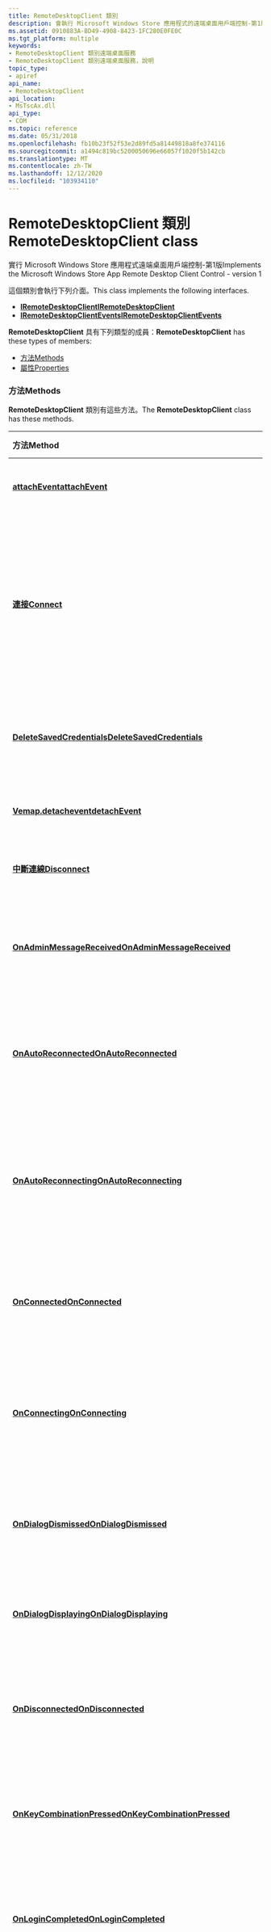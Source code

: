 ```yaml
---
title: RemoteDesktopClient 類別
description: 會執行 Microsoft Windows Store 應用程式的遠端桌面用戶端控制-第1版。
ms.assetid: 0910883A-BD49-4908-8423-1FC280E0FE0C
ms.tgt_platform: multiple
keywords:
- RemoteDesktopClient 類別遠端桌面服務
- RemoteDesktopClient 類別遠端桌面服務，說明
topic_type:
- apiref
api_name:
- RemoteDesktopClient
api_location:
- MsTscAx.dll
api_type:
- COM
ms.topic: reference
ms.date: 05/31/2018
ms.openlocfilehash: fb10b23f52f53e2d89fd5a81449818a8fe374116
ms.sourcegitcommit: a1494c819bc5200050696e66057f1020f5b142cb
ms.translationtype: MT
ms.contentlocale: zh-TW
ms.lasthandoff: 12/12/2020
ms.locfileid: "103934110"
---
```

# <a name="remotedesktopclient-class"></a><span data-ttu-id="fd70f-105">RemoteDesktopClient 類別</span><span class="sxs-lookup"><span data-stu-id="fd70f-105">RemoteDesktopClient class</span></span>

<span data-ttu-id="fd70f-106">實行 Microsoft Windows Store 應用程式遠端桌面用戶端控制-第1版</span><span class="sxs-lookup"><span data-stu-id="fd70f-106">Implements the Microsoft Windows Store App Remote Desktop Client Control - version 1</span></span>

<span data-ttu-id="fd70f-107">這個類別會執行下列介面。</span><span class="sxs-lookup"><span data-stu-id="fd70f-107">This class implements the following interfaces.</span></span>

-   [<span data-ttu-id="fd70f-108">**IRemoteDesktopClient**</span><span class="sxs-lookup"><span data-stu-id="fd70f-108">**IRemoteDesktopClient**</span></span>](/windows/win32/api/rdpappcontainerclient/nn-rdpappcontainerclient-iremotedesktopclient)
-   [<span data-ttu-id="fd70f-109">**IRemoteDesktopClientEvents**</span><span class="sxs-lookup"><span data-stu-id="fd70f-109">**IRemoteDesktopClientEvents**</span></span>](iremotedesktopclientevents.md)

<span data-ttu-id="fd70f-110">**RemoteDesktopClient** 具有下列類型的成員：</span><span class="sxs-lookup"><span data-stu-id="fd70f-110">**RemoteDesktopClient** has these types of members:</span></span>

-   [<span data-ttu-id="fd70f-111">方法</span><span class="sxs-lookup"><span data-stu-id="fd70f-111">Methods</span></span>](#methods)
-   [<span data-ttu-id="fd70f-112">屬性</span><span class="sxs-lookup"><span data-stu-id="fd70f-112">Properties</span></span>](#properties)

### <a name="methods"></a><span data-ttu-id="fd70f-113">方法</span><span class="sxs-lookup"><span data-stu-id="fd70f-113">Methods</span></span>

<span data-ttu-id="fd70f-114">**RemoteDesktopClient** 類別有這些方法。</span><span class="sxs-lookup"><span data-stu-id="fd70f-114">The **RemoteDesktopClient** class has these methods.</span></span>



| <span data-ttu-id="fd70f-115">方法</span><span class="sxs-lookup"><span data-stu-id="fd70f-115">Method</span></span>                                                                                      | <span data-ttu-id="fd70f-116">描述</span><span class="sxs-lookup"><span data-stu-id="fd70f-116">Description</span></span>                                                                                                                                                        |
|:--------------------------------------------------------------------------------------------|:-------------------------------------------------------------------------------------------------------------------------------------------------------------------|
| [<span data-ttu-id="fd70f-117">**attachEvent**</span><span class="sxs-lookup"><span data-stu-id="fd70f-117">**attachEvent**</span></span>](/windows/win32/api/rdpappcontainerclient/nf-rdpappcontainerclient-iremotedesktopclient-attachevent)                                     | <span data-ttu-id="fd70f-118">將事件處理常式附加至事件。</span><span class="sxs-lookup"><span data-stu-id="fd70f-118">Attaches an event handler to an event.</span></span><br/>                                                                                                                  |
| [<span data-ttu-id="fd70f-119">**連接**</span><span class="sxs-lookup"><span data-stu-id="fd70f-119">**Connect**</span></span>](/windows/win32/api/rdpappcontainerclient/nf-rdpappcontainerclient-iremotedesktopclient-connect)                                             | <span data-ttu-id="fd70f-120">使用目前在遠端桌面通訊協定 (RDP) 應用程式容器用戶端控制上設定的屬性來起始連線。</span><span class="sxs-lookup"><span data-stu-id="fd70f-120">Initiates a connection by using the properties currently set on the Remote Desktop Protocol (RDP) app container client control.</span></span><br/>                         |
| [<span data-ttu-id="fd70f-121">**DeleteSavedCredentials**</span><span class="sxs-lookup"><span data-stu-id="fd70f-121">**DeleteSavedCredentials**</span></span>](/windows/win32/api/rdpappcontainerclient/nf-rdpappcontainerclient-iremotedesktopclient-deletesavedcredentials)               | <span data-ttu-id="fd70f-122">刪除指定遠端電腦的已儲存認證。</span><span class="sxs-lookup"><span data-stu-id="fd70f-122">Deletes saved credentials for the specified remote computer.</span></span><br/>                                                                                            |
| [<span data-ttu-id="fd70f-123">**Vemap.detachevent**</span><span class="sxs-lookup"><span data-stu-id="fd70f-123">**detachEvent**</span></span>](/windows/win32/api/rdpappcontainerclient/nf-rdpappcontainerclient-iremotedesktopclient-detachevent)                                     | <span data-ttu-id="fd70f-124">從事件卸離事件處理常式。</span><span class="sxs-lookup"><span data-stu-id="fd70f-124">Detaches an event handler from an event.</span></span><br/>                                                                                                                |
| [<span data-ttu-id="fd70f-125">**中斷連線**</span><span class="sxs-lookup"><span data-stu-id="fd70f-125">**Disconnect**</span></span>](/windows/win32/api/rdpappcontainerclient/nf-rdpappcontainerclient-iremotedesktopclient-disconnect)                                       | <span data-ttu-id="fd70f-126">中斷使用中連接。</span><span class="sxs-lookup"><span data-stu-id="fd70f-126">Disconnects the active connection.</span></span><br/>                                                                                                                      |
| [<span data-ttu-id="fd70f-127">**OnAdminMessageReceived**</span><span class="sxs-lookup"><span data-stu-id="fd70f-127">**OnAdminMessageReceived**</span></span>](iremotedesktopclientevents-onadminmessagereceived.md)         | <span data-ttu-id="fd70f-128">當用戶端控制項收到系統管理訊息時呼叫。</span><span class="sxs-lookup"><span data-stu-id="fd70f-128">Called when the client control receives an administrative message.</span></span><br/>                                                                                      |
| [<span data-ttu-id="fd70f-129">**OnAutoReconnected**</span><span class="sxs-lookup"><span data-stu-id="fd70f-129">**OnAutoReconnected**</span></span>](iremotedesktopclientevents-onautoreconnected.md)                   | <span data-ttu-id="fd70f-130">當用戶端控制項自動重新連接到遠端會話時呼叫。</span><span class="sxs-lookup"><span data-stu-id="fd70f-130">Called when the client control has automatically reconnected to a remote session.</span></span><br/>                                                                       |
| [<span data-ttu-id="fd70f-131">**OnAutoReconnecting**</span><span class="sxs-lookup"><span data-stu-id="fd70f-131">**OnAutoReconnecting**</span></span>](iremotedesktopclientevents-onautoreconnecting.md)                 | <span data-ttu-id="fd70f-132">當用戶端控制項嘗試自動重新建立遠端會話的連接時呼叫。</span><span class="sxs-lookup"><span data-stu-id="fd70f-132">Called when the client control attempts to automatically reestablish a connection to a remote session.</span></span><br/>                                                  |
| [<span data-ttu-id="fd70f-133">**OnConnected**</span><span class="sxs-lookup"><span data-stu-id="fd70f-133">**OnConnected**</span></span>](iremotedesktopclientevents-onconnected.md)                               | <span data-ttu-id="fd70f-134">當用戶端控制項已連線到遠端會話時呼叫。</span><span class="sxs-lookup"><span data-stu-id="fd70f-134">Called when the client control has connected to a remote session.</span></span><br/>                                                                                       |
| [<span data-ttu-id="fd70f-135">**OnConnecting**</span><span class="sxs-lookup"><span data-stu-id="fd70f-135">**OnConnecting**</span></span>](iremotedesktopclientevents-onconnecting.md)                             | <span data-ttu-id="fd70f-136">當用戶端控制項嘗試建立遠端會話的連接時呼叫。</span><span class="sxs-lookup"><span data-stu-id="fd70f-136">Called when the client control attempts to establish a connection to a remote session.</span></span><br/>                                                                  |
| [<span data-ttu-id="fd70f-137">**OnDialogDismissed**</span><span class="sxs-lookup"><span data-stu-id="fd70f-137">**OnDialogDismissed**</span></span>](iremotedesktopclientevents-ondialogdismissed.md)                   | <span data-ttu-id="fd70f-138">在用戶端控制項顯示的對話方塊關閉之後呼叫。</span><span class="sxs-lookup"><span data-stu-id="fd70f-138">Called after a dialog box displayed by the client control is dismissed.</span></span><br/>                                                                                 |
| [<span data-ttu-id="fd70f-139">**OnDialogDisplaying**</span><span class="sxs-lookup"><span data-stu-id="fd70f-139">**OnDialogDisplaying**</span></span>](iremotedesktopclientevents-ondialogdisplaying.md)                 | <span data-ttu-id="fd70f-140">在控制項顯示對話方塊之前呼叫。</span><span class="sxs-lookup"><span data-stu-id="fd70f-140">Called before the control displays a dialog box.</span></span><br/>                                                                                                        |
| [<span data-ttu-id="fd70f-141">**OnDisconnected**</span><span class="sxs-lookup"><span data-stu-id="fd70f-141">**OnDisconnected**</span></span>](iremotedesktopclientevents-ondisconnected.md)                         | <span data-ttu-id="fd70f-142">當用戶端控制項與遠端會話中斷連接時呼叫。</span><span class="sxs-lookup"><span data-stu-id="fd70f-142">Called when the client control has been disconnected from a remote session.</span></span><br/>                                                                             |
| [<span data-ttu-id="fd70f-143">**OnKeyCombinationPressed**</span><span class="sxs-lookup"><span data-stu-id="fd70f-143">**OnKeyCombinationPressed**</span></span>](iremotedesktopclientevents-onkeycombinationpressed.md)       | <span data-ttu-id="fd70f-144">在遠端會話中按下特殊按鍵組合時呼叫。</span><span class="sxs-lookup"><span data-stu-id="fd70f-144">Called when special key combinations are pressed in the remote session.</span></span><br/>                                                                                 |
| [<span data-ttu-id="fd70f-145">**OnLoginCompleted**</span><span class="sxs-lookup"><span data-stu-id="fd70f-145">**OnLoginCompleted**</span></span>](iremotedesktopclientevents-onlogincompleted.md)                     | <span data-ttu-id="fd70f-146">當用戶端控制項成功登入遠端會話時呼叫。</span><span class="sxs-lookup"><span data-stu-id="fd70f-146">Called when the client control has successfully logged on to a remote session.</span></span><br/>                                                                          |
| [<span data-ttu-id="fd70f-147">**OnNetworkStatusChanged**</span><span class="sxs-lookup"><span data-stu-id="fd70f-147">**OnNetworkStatusChanged**</span></span>](iremotedesktopclientevents-onnetworkstatuschanged.md)         | <span data-ttu-id="fd70f-148">在網路狀態變更時呼叫。</span><span class="sxs-lookup"><span data-stu-id="fd70f-148">Called when the network status has changed.</span></span><br/>                                                                                                             |
| [<span data-ttu-id="fd70f-149">**OnRemoteDesktopSizeChanged**</span><span class="sxs-lookup"><span data-stu-id="fd70f-149">**OnRemoteDesktopSizeChanged**</span></span>](iremotedesktopclientevents-onremotedesktopsizechanged.md) | <span data-ttu-id="fd70f-150">當遠端桌面大小變更時呼叫。</span><span class="sxs-lookup"><span data-stu-id="fd70f-150">Called when the remote desktop size has changed.</span></span><br/>                                                                                                        |
| [<span data-ttu-id="fd70f-151">**OnStatusChanged**</span><span class="sxs-lookup"><span data-stu-id="fd70f-151">**OnStatusChanged**</span></span>](iremotedesktopclientevents-onstatuschanged.md)                       | <span data-ttu-id="fd70f-152">當用戶端控制項更新其狀態時呼叫。</span><span class="sxs-lookup"><span data-stu-id="fd70f-152">Called when the client control has updated its status.</span></span><br/>                                                                                                  |
| [<span data-ttu-id="fd70f-153">**OnTouchPointerCursorMoved**</span><span class="sxs-lookup"><span data-stu-id="fd70f-153">**OnTouchPointerCursorMoved**</span></span>](iremotedesktopclientevents-ontouchpointercursormoved.md)   | <span data-ttu-id="fd70f-154">當觸控指標游標已移動，且 [**EventsEnabled**](/windows/win32/api/rdpappcontainerclient/nf-rdpappcontainerclient-iremotedesktopclienttouchpointer-get_eventsenabled) 屬性設定為 true 時呼叫。</span><span class="sxs-lookup"><span data-stu-id="fd70f-154">Called when the touch pointer cursor has moved and the [**EventsEnabled**](/windows/win32/api/rdpappcontainerclient/nf-rdpappcontainerclient-iremotedesktopclienttouchpointer-get_eventsenabled) property is set to true.</span></span><br/> |
| [<span data-ttu-id="fd70f-155">**重新連接**</span><span class="sxs-lookup"><span data-stu-id="fd70f-155">**Reconnect**</span></span>](/windows/win32/api/rdpappcontainerclient/nf-rdpappcontainerclient-iremotedesktopclient-reconnect)                                         | <span data-ttu-id="fd70f-156">起始自動重新連線遠端桌面通訊協定 (RDP) 應用程式容器用戶端控制項，以將會話納入新的寬度和高度。</span><span class="sxs-lookup"><span data-stu-id="fd70f-156">Initiates an automatic reconnection of the Remote Desktop Protocol (RDP) app container client control to fit the session to the new width and height.</span></span><br/>   |
| [<span data-ttu-id="fd70f-157">**UpdateSessionDisplaySettings**</span><span class="sxs-lookup"><span data-stu-id="fd70f-157">**UpdateSessionDisplaySettings**</span></span>](/windows/win32/api/rdpappcontainerclient/nf-rdpappcontainerclient-iremotedesktopclient-updatesessiondisplaysettings)   | <span data-ttu-id="fd70f-158">更新遠端桌面通訊協定 (RDP) 應用程式容器用戶端控制的寬度和高度設定。</span><span class="sxs-lookup"><span data-stu-id="fd70f-158">Updates the width and height settings for the Remote Desktop Protocol (RDP) app container client control.</span></span><br/>                                               |



 

### <a name="properties"></a><span data-ttu-id="fd70f-159">屬性</span><span class="sxs-lookup"><span data-stu-id="fd70f-159">Properties</span></span>

<span data-ttu-id="fd70f-160">**RemoteDesktopClient** 類別具有這些屬性。</span><span class="sxs-lookup"><span data-stu-id="fd70f-160">The **RemoteDesktopClient** class has these properties.</span></span>



| <span data-ttu-id="fd70f-161">屬性</span><span class="sxs-lookup"><span data-stu-id="fd70f-161">Property</span></span>                                                             | <span data-ttu-id="fd70f-162">存取類型</span><span class="sxs-lookup"><span data-stu-id="fd70f-162">Access type</span></span>          | <span data-ttu-id="fd70f-163">Description</span><span class="sxs-lookup"><span data-stu-id="fd70f-163">Description</span></span>                                                                                                                                                            |
|:---------------------------------------------------------------------|:---------------------|:-----------------------------------------------------------------------------------------------------------------------------------------------------------------------|
| [<span data-ttu-id="fd70f-164">**行動**</span><span class="sxs-lookup"><span data-stu-id="fd70f-164">**Actions**</span></span>](/windows/win32/api/rdpappcontainerclient/nf-rdpappcontainerclient-iremotedesktopclient-get_actions)<br/>           | <span data-ttu-id="fd70f-165">唯讀</span><span class="sxs-lookup"><span data-stu-id="fd70f-165">Read-only</span></span><br/> | <span data-ttu-id="fd70f-166">抓取遠端桌面通訊協定 (RDP) 應用程式容器用戶端的動作物件。</span><span class="sxs-lookup"><span data-stu-id="fd70f-166">Retrieves the actions object for the Remote Desktop Protocol (RDP) app container client.</span></span><br/>                                                                    |
| [<span data-ttu-id="fd70f-167">**設定**</span><span class="sxs-lookup"><span data-stu-id="fd70f-167">**Settings**</span></span>](iremotedesktopclient-settings.md)<br/>         | <span data-ttu-id="fd70f-168">唯讀</span><span class="sxs-lookup"><span data-stu-id="fd70f-168">Read-only</span></span><br/> | <span data-ttu-id="fd70f-169">抓取遠端桌面通訊協定 (RDP) 應用程式容器用戶端的設定物件。</span><span class="sxs-lookup"><span data-stu-id="fd70f-169">Retrieves the settings object for the Remote Desktop Protocol (RDP) app container client.</span></span><br/>                                                                   |
| [<span data-ttu-id="fd70f-170">**TouchPointer**</span><span class="sxs-lookup"><span data-stu-id="fd70f-170">**TouchPointer**</span></span>](/windows/win32/api/rdpappcontainerclient/nf-rdpappcontainerclient-iremotedesktopclient-get_touchpointer)<br/> | <span data-ttu-id="fd70f-171">唯讀</span><span class="sxs-lookup"><span data-stu-id="fd70f-171">Read-only</span></span><br/> | <span data-ttu-id="fd70f-172">包含遠端桌面通訊協定 (RDP) 應用程式容器用戶端的 [**RemoteDesktopClientTouchPointer**](/windows/win32/api/rdpappcontainerclient/nn-rdpappcontainerclient-iremotedesktopclienttouchpointer) 物件。</span><span class="sxs-lookup"><span data-stu-id="fd70f-172">Contains the [**RemoteDesktopClientTouchPointer**](/windows/win32/api/rdpappcontainerclient/nn-rdpappcontainerclient-iremotedesktopclienttouchpointer) object for the Remote Desktop Protocol (RDP) app container client.</span></span><br/> |



 

## <a name="requirements"></a><span data-ttu-id="fd70f-173">規格需求</span><span class="sxs-lookup"><span data-stu-id="fd70f-173">Requirements</span></span>



| <span data-ttu-id="fd70f-174">需求</span><span class="sxs-lookup"><span data-stu-id="fd70f-174">Requirement</span></span> | <span data-ttu-id="fd70f-175">值</span><span class="sxs-lookup"><span data-stu-id="fd70f-175">Value</span></span> |
|-------------------------------------|------------------------------------------------------------------------------------------|
| <span data-ttu-id="fd70f-176">最低支援的用戶端</span><span class="sxs-lookup"><span data-stu-id="fd70f-176">Minimum supported client</span></span><br/> | <span data-ttu-id="fd70f-177">Windows 8</span><span class="sxs-lookup"><span data-stu-id="fd70f-177">Windows 8</span></span><br/>                                                                     |
| <span data-ttu-id="fd70f-178">最低支援的伺服器</span><span class="sxs-lookup"><span data-stu-id="fd70f-178">Minimum supported server</span></span><br/> | <span data-ttu-id="fd70f-179">Windows Server 2012</span><span class="sxs-lookup"><span data-stu-id="fd70f-179">Windows Server 2012</span></span><br/>                                                           |
| <span data-ttu-id="fd70f-180">類型程式庫</span><span class="sxs-lookup"><span data-stu-id="fd70f-180">Type library</span></span><br/>             | <dl> <span data-ttu-id="fd70f-181"><dt>MsTscAx.dll</dt></span><span class="sxs-lookup"><span data-stu-id="fd70f-181"><dt>MsTscAx.dll</dt></span></span> </dl>   |
| <span data-ttu-id="fd70f-182">DLL</span><span class="sxs-lookup"><span data-stu-id="fd70f-182">DLL</span></span><br/>                      | <dl> <span data-ttu-id="fd70f-183"><dt>MsTscAx.dll</dt></span><span class="sxs-lookup"><span data-stu-id="fd70f-183"><dt>MsTscAx.dll</dt></span></span> </dl>   |
| <span data-ttu-id="fd70f-184">CLSID</span><span class="sxs-lookup"><span data-stu-id="fd70f-184">CLSID</span></span><br/>                    | <span data-ttu-id="fd70f-185">CLSID \_ RemoteDesktopClient 定義為 EAB16C5D-EED1-4E95-868B-0FBA1B42C092</span><span class="sxs-lookup"><span data-stu-id="fd70f-185">CLSID\_RemoteDesktopClient is defined as EAB16C5D-EED1-4E95-868B-0FBA1B42C092</span></span><br/> |



## <a name="see-also"></a><span data-ttu-id="fd70f-186">另請參閱</span><span class="sxs-lookup"><span data-stu-id="fd70f-186">See also</span></span>

<dl> <dt>

[<span data-ttu-id="fd70f-187">遠端桌面 ActiveX 控制項類別</span><span class="sxs-lookup"><span data-stu-id="fd70f-187">Remote Desktop ActiveX control classes</span></span>](remote-desktop-activex-control-classes.md)
</dt> </dl>

 

